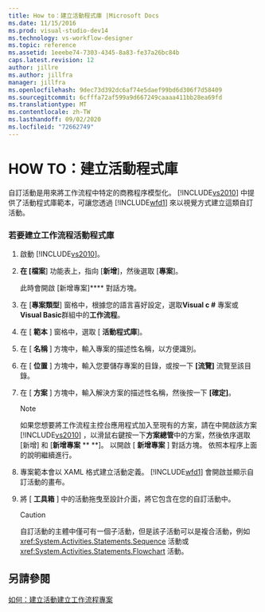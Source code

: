 ```yaml
---
title: How to：建立活動程式庫 |Microsoft Docs
ms.date: 11/15/2016
ms.prod: visual-studio-dev14
ms.technology: vs-workflow-designer
ms.topic: reference
ms.assetid: 1eeebe74-7303-4345-8a83-fe37a26bc84b
caps.latest.revision: 12
author: jillre
ms.author: jillfra
manager: jillfra
ms.openlocfilehash: 9dec73d392dc6af74e5daef99bd6d306f7d58409
ms.sourcegitcommit: 6cfffa72af599a9d667249caaaa411bb28ea69fd
ms.translationtype: MT
ms.contentlocale: zh-TW
ms.lasthandoff: 09/02/2020
ms.locfileid: "72662749"
---
```

# <a name="how-to-create-an-activity-library"></a>HOW TO：建立活動程式庫
自訂活動是用來將工作流程中特定的商務程序模型化。 [!INCLUDE[vs2010](../includes/vs2010-md.md)] 中提供了活動程式庫範本，可讓您透過 [!INCLUDE[wfd1](../includes/wfd1-md.md)] 來以視覺方式建立這類自訂活動。

### <a name="to-create-a-workflow-activity-library"></a>若要建立工作流程活動程式庫

1. 啟動 [!INCLUDE[vs2010](../includes/vs2010-md.md)]。

2. **在 [檔案**] 功能表上，指向 [**新增**]，然後選取 [**專案**]。

     此時會開啟 [新增專案]**** 對話方塊。

3. 在 [**專案類型**] 窗格中，根據您的語言喜好設定，選取**Visual c #** 專案或**Visual Basic**群組中的**工作流程**。

4. 在 [ **範本** ] 窗格中，選取 [ **活動程式庫**]。

5. 在 [ **名稱** ] 方塊中，輸入專案的描述性名稱，以方便識別。

6. 在 [ **位置** ] 方塊中，輸入您要儲存專案的目錄，或按一下 **[流覽]** 流覽至該目錄。

7. 在 [ **方案** ] 方塊中，輸入解決方案的描述性名稱，然後按一下 **[確定]**。

    > [!NOTE]
    > 如果您想要將工作流程主控台應用程式加入至現有的方案，請在中開啟該方案 [!INCLUDE[vs2010](../includes/vs2010-md.md)] ，以滑鼠右鍵按一下**方案總管**中的方案，然後依序選取 [新增] 和 [**新增專案** ** **]。 以開啟 [ **新增專案** ] 對話方塊。 依照本程序上面的說明繼續進行。

8. 專案範本會以 XAML 格式建立活動定義。 [!INCLUDE[wfd1](../includes/wfd1-md.md)] 會開啟並顯示自訂活動的畫布。

9. 將 [ **工具箱** ] 中的活動拖曳至設計介面，將它包含在您的自訂活動中。

    > [!CAUTION]
    > 自訂活動的主體中僅可有一個子活動，但是該子活動可以是複合活動，例如 <xref:System.Activities.Statements.Sequence> 活動或 <xref:System.Activities.Statements.Flowchart> 活動。

## <a name="see-also"></a>另請參閱
 [如何：建立活動](https://msdn.microsoft.com/library/c09b1e99-21b5-4d96-9c04-ec31db3f4436)[建立工作流程專案](../workflow-designer/creating-a-workflow-project.md)